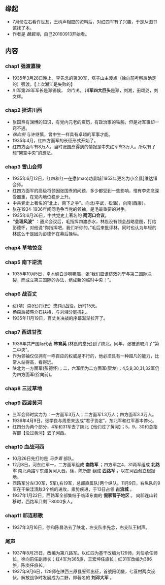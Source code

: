 ##  缘起
+ 7月份左右看许世友，王树声相应的资料后，对红四军有了兴趣，于是从图书馆找了本。
+ 作者是 *魏碧海*，自己20160913开始看。


##  内容
###  chap1 强渡嘉陵
+ 1935年3月28日晚上，李先念的第30军，塔子山主渡点（徐向前考察后确定的）强渡。【上次湘江是失败的】
+ 川军第28军军长是邓锡候， *剑门关*。 **川军四大巨头**是邓，刘湘，田颂尧，刘文辉。

###  chap2 挺进川西
+ 张国焘有渊博的知识，有党内元老的资历，有政治家的铁腕，但是对军事却一窍不通。
+ *徐向前* 与许继慎，曾中生一样具有卓越的军事才能。
+ 1935年4月，红四方面军的长征形式开始了。
+ 红四方面军有8万人，当时张国焘得到的情报是中央红军有3万人。所以有了想“架空中央”的想法。

###  chap3 雪山会师
+ 1935年6月12日，红四和红一在懋(mao)功县城[1953年更名为小金县]维达镇会师。
+ 红四方面军的高级将领因张国焘的问题，多少都受到一些影响，惟有李先念深受器重，在党内地位稳步上升。
+ 中共党史上著名的“北上，南下之争”。向北(平武，松潘)，向南(西康）。
+ 张在1934-1936年间同毛争当党的领袖，是毛最重要的对手。
+ 1935年6月26日，中共党史上著名的 **两河口会议**。
+ **“会理风波”** ：遵义会议后，毛指挥四渡赤水，林彪没有领会战略意图，打给彭德怀，对他说“你指挥吧，我们听你的。”毛后来批评林，同时也认为年轻的林这么干是因为彭德怀在幕后操纵。

###  chap4 草地惊变


###  chap5 南下逆流
+ 1935年10月5日，卓木碉白莎喇嘛庙，张“我们应该仿效列宁与第二国际决裂，而成立第三国际的办法，组成新的临时中央！”。

###  chap6 战百丈
+ 绥(靖）崇(化)丹(巴）懋(功)战役，历时15天。
+ 杨森后被蒋介石扶持，与刘湘分庭抗礼。
+ 1935年11月19日，百丈关决战的序幕渐渐拉开了。

###  chap7 西进甘孜
+ 1936年共产国际代表 **林育英** (林彪的堂兄)到了陕北。同年，张被迫取消了“第二中央”。
+ 作为领袖仅仅拥有一呼百应的权威是不行的，他必须具有一种超凡的能力，比常人站得高，看得远。
+ 陕北为一方面军(彭德怀)；二，六军团为二方面军(贺龙)；4,5,9,30,31,32军仍为四方面军(徐向前)。

###  chap8 三过草地

###  chap9 西渡黄河
+ 三军会师时实力为：一方面军3万人；二方面军1.3万人；四方面军3.3万人。
+ 1936年4月9日，张学良与周恩来达成“君子协定”，东北军和红军基本停火。
+ 红四分为两个部分，4军和31军去了陕北【他们过了黄河】；5，9，30和总指挥部【没过黄河】去了河西。

###  chap10 血战河西
+ 10月26日先打的是 *马步青* 部队。
+ 12月8日，河东红军一，二方面军组成 **南路军** ；四方军之4，31两军组成 **北路军** 南北两路军东渡黄河入晋。徐，陈所部
组成 **西路军** ，以在河西创立根据地。
+ 西路军分左(30军，5军),右(9军，总部直属队)两个纵队。11月9日，右纵队的9军在干柴洼溃敌3个旅的进攻，乘势疾进，于13日占领 **古浪城** 。
+ 1937年1月22日，西路军全部集结于临泽东南的 **倪家营子地区** 。 向祁连山转移时，西路军只剩下8000多人。

###  chap11 祁连悲歌
+ 1937年3月16日，徐和陈昌浩去了陕北，左支队李先念，右支队王树声。

###  尾声
+ 1937年8月25日，改编为第八路军。以红四为基干改编为129师，刘伯承任师长，徐向前任副师长；红4军为385旅，王宏坤任旅长；红31军改编为386旅，陈庚任旅长。
+ 1937年9月6日，129师在陕西三原县誓师出征，首战阳明堡，七亘村两次设伏。解放战争时发展成为二野，即著名的 **刘邓大军** 。


